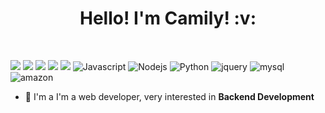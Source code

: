 <strong>
<h1 align="center"> Hello! I'm Camily! :v: </h1>

</strong>
<br />

![](https://img.shields.io/badge/-Python-informational?style=flat&logo=python&logoColor=white&color=F7D146)
![](https://img.shields.io/badge/-HTML-informational?style=flat&logo=html5&logoColor=white&color=DD5800)
![](https://img.shields.io/badge/-CSS-informational?style=flat&logo=css3&logoColor=white&color=1003DD)
![](https://img.shields.io/badge/-GitHub-informational?style=flat&logo=github&logoColor=white&color=000000)
![](https://img.shields.io/badge/-linux-informational?style=flat&logo=arch-linux&logoColor=white&color=477EDD)
![Javascript](https://img.shields.io/badge/JavaScript-F7DF1E?style=flat&logo=javascript&logoColor=black)
![Nodejs](https://img.shields.io/badge/Node.js-43853D?style=flat&logo=node.js&logoColor=white)
![Python](https://img.shields.io/badge/Python-14354C?style=flat&logo=python&logoColor=white)
![jquery](https://img.shields.io/badge/jQuery-0769AD?style=flatlogo=jquery&logoColor=white)
![mysql](https://img.shields.io/badge/MySQL-00000F?style=flat&logo=mysql&logoColor=white)
![amazon](https://img.shields.io/badge/Amazon_AWS-232F3E?style=flat&logo=amazon-aws&logoColor=white)

<ul>
  <li>🤖 I'm a I'm a web developer, very interested in <strong> <strong>Backend Development</strong></li>
</ul>
